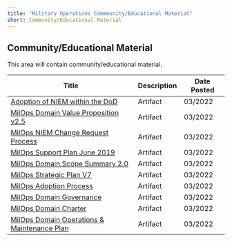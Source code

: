 ```yaml
---
title: "Military Operations Commmunity/Educational Material"
short: Community/Educational Material
---
```


## Community/Educational Material

This area will contain community/educational material.

|Title|Description|Date Posted|
|---|---|---|
|[Adoption of NIEM within the DoD](01_2013-03-28_Adoption_of_the_NIEM_within_the_DoD.pdf)|Artifact|03/2022|
|[MilOps Domain Value Proposition v2.5](MilOps_Domain_Value_Proposition_v2.5.pdf)|Artifact|03/2022|
|[MilOps NIEM Change Request Process](MilOps_NIEM_Change_Request_Process.pdf)|Artifact|03/2022|
|[MilOps Support Plan June 2019](MilOps_Support_Plan_June_2019.pdf)|Artifact|03/2022|
|[MilOps Domain Scope Summary 2.0](MilOps_Domain_Scope_Summary_2.0.pdf)|Artifact|03/2022|
|[MilOps Strategic Plan V7](MilOpsStraPlanv7.pdf)|Artifact|03/2022|
|[MilOps Adoption Process](NIEM_Adoption_Process.pdf)|Artifact|03/2022|
|[MilOps Domain Governance](NIEM_Domain_Governance_1.0.pdf)|Artifact|03/2022|
|[MilOps Domain Charter](NIEM_MILOPS_Domain_Charter_Sep2016.pdf)|Artifact|03/2022|
|[MilOps Domain Operations & Maintenance Plan](OM_Plan_Signed_2014.pdf)|Artifact|03/2022|
